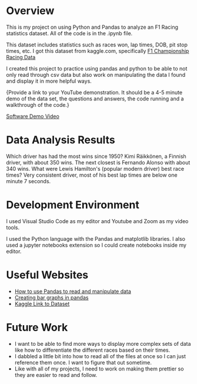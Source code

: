 # Overview

This is my project on using Python and Pandas to analyze an F1 Racing statistics dataset. All of the code is in the .ipynb file.

This dataset includes statistics such as races won, lap times, DOB, pit stop times, etc. I got this dataset from kaggle.com, specifically [F1 Championship Racing Data](https://www.kaggle.com/datasets/rohanrao/formula-1-world-championship-1950-2020)

I created this project to practice using pandas and python to be able to not only read through csv data but also work on manipulating the data I found and display
it in more helpful ways.

{Provide a link to your YouTube demonstration.  It should be a 4-5 minute demo of the data set, the questions and answers, the code running and a walkthrough of the code.}

[Software Demo Video](https://www.youtube.com/watch?v=hMxk9NS8-4A&ab_channel=GarrettStanger)

# Data Analysis Results

Which driver has had the most wins since 1950?
Kimi Räikkönen, a Finnish driver, with about 350 wins. The next closest is Fernando Alonso with about 340 wins. 
What were Lewis Hamilton's (popular modern driver) best race times?
Very consistent driver, most of his best lap times are below one minute 7 seconds.

# Development Environment

I used Visual Studio Code as my editor and Youtube and Zoom as my video tools.

I used the Python language with the Pandas and matplotlib libraries. I also used a jupyter notebooks extension so I could create notebooks inside
my editor.

# Useful Websites

* [How to use Pandas to read and manipulate data](https://pandas.pydata.org/docs/getting_started/intro_tutorials/04_plotting.html)
* [Creating bar graphs in pandas](https://pandas.pydata.org/docs/reference/api/pandas.DataFrame.plot.bar.html)
* [Kaggle Link to Dataset](https://www.kaggle.com/datasets/rohanrao/formula-1-world-championship-1950-2020)

# Future Work

* I want to be able to find more ways to display more complex sets of data like how to differentiate the different races based on their times.
* I dabbled a little bit into how to read all of the files at once so I can just reference them once. I want to figure that out sometime.
* Like with all of my projects, I need to work on making them prettier so they are easier to read and follow.

